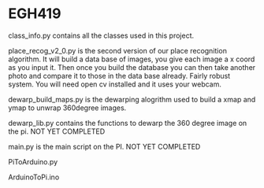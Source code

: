 # EGH419

class_info.py contains all the classes used in this project. 

place_recog_v2_0.py is the second version of our place recognition algorithm. It will build a data base of images, you give each image a x coord as you input it. Then once you build the database you can then take another photo and compare it to those in the data base already. Fairly robust system. You will need open cv installed and it uses your webcam. 

dewarp_build_maps.py is the dewarping alogrithm used to build a xmap and ymap to unwrap 360degree images.

dewarp_lib.py contains the functions to dewarp the 360 degree image on the pi. NOT YET COMPLETED

main.py is the main script on the PI. NOT YET COMPLETED

PiToArduino.py 

ArduinoToPi.ino
